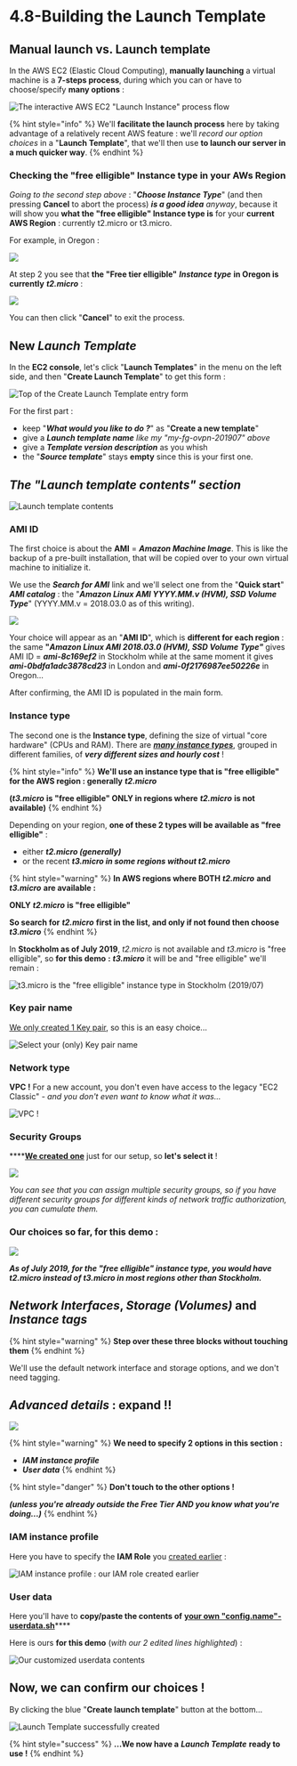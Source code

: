 # 4.8-Building the Launch Template

## Manual launch vs. Launch template

In the AWS EC2 \(Elastic Cloud Computing\), **manually launching** a virtual machine is a **7-steps process**, during which you can or have to choose/specify **many options** :

![The interactive AWS EC2 &quot;Launch Instance&quot; process flow](../.gitbook/assets/image%20%2828%29.png)

{% hint style="info" %}
We'll **facilitate the launch process** here by taking advantage of a relatively recent AWS feature : we'll _record our option choices_ in a "**Launch Template**", that we'll then use **to launch our server in a much quicker way**.
{% endhint %}

### Checking the "free elligible" Instance type in your AWs Region

_Going to the second step above_ : "_**Choose Instance Type**_" \(and then pressing **Cancel** to abort the process\) _**is a good idea** anyway_, because it will show you **what the "free elligible" Instance type is** for your **current AWS Region** : currently t2.micro or t3.micro.

For example, in Oregon :

![](../.gitbook/assets/image%20%2870%29.png)

At step 2 you see that **the "Free tier elligible"** _**Instance type**_ **in Oregon is currently** _**t2.micro**_ :

![](../.gitbook/assets/image%20%28118%29.png)

You can then click "**Cancel**" to exit the process.

## New _Launch Template_

In the **EC2 console**, let's click "**Launch Templates**" in the menu on the left side, and then "**Create Launch Template**" to get this form :

![Top of the Create Launch Template entry form](../.gitbook/assets/image%20%2881%29.png)

For the first part :

* keep "_**What would you like to do ?**_" as "**Create a new template**"
* give a _**Launch template name** like my "my-fg-ovpn-201907" above_
* give a _**Template version description**_ as you whish
* the "_**Source template**_" stays **empty** since this is your first one.

## _**The "Launch template contents" section**_

![Launch template contents](../.gitbook/assets/image%20%2848%29.png)

### AMI ID

The first choice is about the **AMI** = _**Amazon Machine Image**_. This is like the backup of a pre-built installation, that will be copied over to your own virtual machine to initialize it.

We use the _**Search for AMI**_ link and we'll select one from the "**Quick start**" _**AMI catalog**_ : the "_**Amazon Linux AMI YYYY.MM.v \(HVM\), SSD Volume Type**_" \(YYYY.MM.v = 2018.03.0 as of this writing\).

![](../.gitbook/assets/image%20%2880%29.png)

Your choice will appear as an "**AMI ID**", which is **different for each region** : the same **"**_**Amazon Linux AMI 2018.03.0 \(HVM\), SSD Volume Type"**_ gives AMI ID = _**ami-8c169ef2**_ in Stockholm while at the same moment it gives _**ami-0bdfa1adc3878cd23**_ in London and _**ami-0f2176987ee50226e**_ in Oregon...

After confirming, the AMI ID is populated in the main form.

### Instance type

The second one is the **Instance type**, defining the size of virtual "core hardware" \(CPUs and RAM\).  There are [_**many instance types**_](https://aws.amazon.com/ec2/instance-types/), grouped in different families, of _**very different sizes and hourly cost**_ !

{% hint style="info" %}
**We'll use an instance type that is "free elligible" for the AWS region : generally** _**t2.micro**_

**\(**_**t3.micro**_ **is "free elligible" ONLY in regions where** _**t2.micro**_ **is not available\)**
{% endhint %}

Depending on your region, **one of these 2 types will be available as "free elligible"** :

* either _**t2.micro \(generally\)**_
* or the recent _**t3.micro in some regions without t2.micro**_

{% hint style="warning" %}
**In AWS regions where BOTH** _**t2.micro**_ **and** _**t3.micro**_ **are available :**

**ONLY** _**t2.micro**_ **is "free elligible"**

**So search for** _**t2.micro**_ **first in the list, and only if not found then choose** _**t3.micro**_
{% endhint %}

In **Stockholm as of July 2019**, _t2.micro_ is not available and _t3.micro_ is "free elligible", so **for this demo** **:** _**t3.micro**_ it will be and "free elligible" we'll remain :

![t3.micro is the &quot;free elligible&quot; instance type in Stockholm \(2019/07\)](../.gitbook/assets/image%20%2810%29.png)

### Key pair name

[We only created 1 Key pair](4.5-creating-an-aws-key-pair.md), so this is an easy choice...

![Select your \(only\) Key pair name](../.gitbook/assets/image%20%28130%29.png)

### Network type

**VPC !** For a new account, you don't even have access to the legacy "EC2 Classic" _- and you don't even want to know what it was..._

![VPC !](../.gitbook/assets/image%20%2883%29.png)

### Security Groups

\*\*\*\*[**We created one**](4.6-creating-an-aws-security-group.md) just for our setup, so **let's select it** !

![](../.gitbook/assets/image%20%28104%29.png)

_You can see that you can assign multiple security groups, so if you have different security groups for different kinds of network traffic authorization, you can cumulate them._

### Our choices so far, for this demo :

![](../.gitbook/assets/image%20%28105%29.png)

_**As of July 2019, for the "free elligible" instance type, you would have t2.micro instead of t3.micro in most regions other than Stockholm.**_

## _Network Interfaces_, _Storage \(Volumes\)_ and _Instance tags_

{% hint style="warning" %}
**Step over these three blocks without touching them**
{% endhint %}

We'll use the default network interface and storage options, and we don't need tagging.

## _Advanced details_ : expand !!

![](../.gitbook/assets/image%20%28125%29.png)

{% hint style="warning" %}
**We need to specify 2 options in this section :**

* _**IAM instance profile**_
* _**User data**_
{% endhint %}

{% hint style="danger" %}
**Don't touch to the other options !**

_**\(unless you're already outside the Free Tier AND you know what you're doing...\)**_
{% endhint %}

### IAM instance profile

Here you have to specify the **IAM Role** you [created earlier](4.1-creating-the-iam-role.md) :

![IAM instance profile : our IAM role created earlier](../.gitbook/assets/image%20%2876%29.png)

### User data

Here you'll have to **copy/paste the contents of** [**your own "config.name"-userdata.sh**](4.7-filling-the-bucket.md#userdata-needs-you)\*\*\*\*

Here is ours **for this demo** \(_with our 2 edited lines highlighted_\) :

![Our customized userdata contents](../.gitbook/assets/image%20%28101%29.png)

## Now, we can confirm our choices !

By clicking the blue "**Create launch template**" button at the bottom...

![Launch Template successfully created](../.gitbook/assets/image%20%2844%29.png)

{% hint style="success" %}
**...We now have a** _**Launch Template**_ **ready to use !**
{% endhint %}



